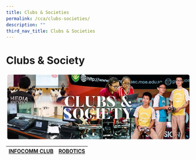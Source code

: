 ```yaml
---
title: Clubs & Societies
permalink: /cca/clubs-societies/
description: ""
third_nav_title: Clubs & Societies
---
```

# **Clubs & Society**

![](/images/RESIZED%20Banner_CCA_CLUBS&SOCIETY.jpg)

| [INFOCOMM CLUB](/cca/clubs-n-societies/infocomm-technology-media-production) | [ROBOTICS](/cca/clubs-n-societies/robotics) |
| --- | --- |